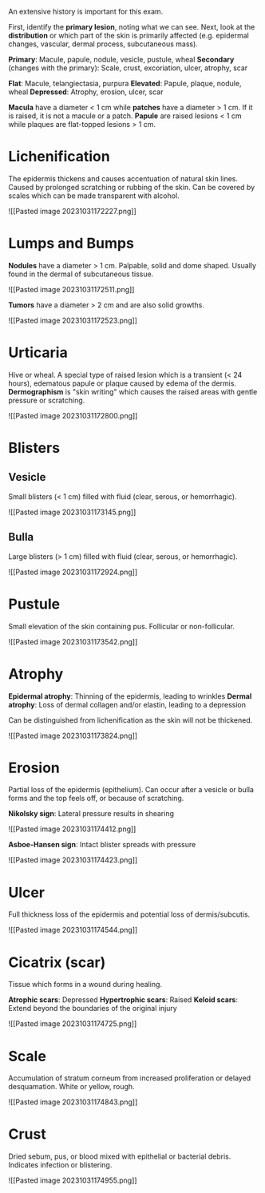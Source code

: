 An extensive history is important for this exam.

First, identify the **primary lesion**, noting what we can see. Next, look at the **distribution** or which part of the skin is primarily affected (e.g. epidermal changes, vascular, dermal process, subcutaneous mass).

**Primary**: Macule, papule, nodule, vesicle, pustule, wheal
**Secondary** (changes with the primary): Scale, crust, excoriation, ulcer, atrophy, scar

**Flat**: Macule, telangiectasia, purpura
**Elevated**: Papule, plaque, nodule, wheal
**Depressed**: Atrophy, erosion, ulcer, scar

**Macula** have a diameter < 1 cm while **patches** have a diameter > 1 cm. If it is raised, it is not a macule or a patch. **Papule** are raised lesions < 1 cm while plaques are flat-topped lesions > 1 cm.
# Lichenification
The epidermis thickens and causes accentuation of natural skin lines. Caused by prolonged scratching or rubbing of the skin. Can be covered by scales which can be made transparent with alcohol.

![[Pasted image 20231031172227.png]]
# Lumps and Bumps
**Nodules** have a diameter > 1 cm. Palpable, solid and dome shaped. Usually found in the dermal of subcutaneous tissue.

![[Pasted image 20231031172511.png]]

**Tumors** have a diameter > 2 cm and are also solid growths.

![[Pasted image 20231031172523.png]]
# Urticaria
Hive or wheal. A special type of raised lesion which is a transient (< 24 hours), edematous papule or plaque caused by edema of the dermis. **Dermographism** is "skin writing" which causes the raised areas with gentle pressure or scratching.

![[Pasted image 20231031172800.png]]
# Blisters
## Vesicle
Small blisters (< 1 cm) filled with fluid (clear, serous, or hemorrhagic).

![[Pasted image 20231031173145.png]]
## Bulla
Large blisters (> 1 cm) filled with fluid (clear, serous, or hemorrhagic).

![[Pasted image 20231031172924.png]]
# Pustule
Small elevation of the skin containing pus. Follicular or non-follicular.

![[Pasted image 20231031173542.png]]
# Atrophy
**Epidermal atrophy**: Thinning of the epidermis, leading to wrinkles
**Dermal atrophy**: Loss of dermal collagen and/or elastin, leading to a depression

Can be distinguished from lichenification as the skin will not be thickened.

![[Pasted image 20231031173824.png]]
# Erosion
Partial loss of the epidermis (epithelium). Can occur after a vesicle or bulla forms and the top feels off, or because of scratching.

**Nikolsky sign**: Lateral pressure results in shearing

![[Pasted image 20231031174412.png]]

**Asboe-Hansen sign**: Intact blister spreads with pressure

![[Pasted image 20231031174423.png]]
# Ulcer
Full thickness loss of the epidermis and potential loss of dermis/subcutis.

![[Pasted image 20231031174544.png]]
# Cicatrix (scar)
Tissue which forms in a wound during healing. 

**Atrophic scars**: Depressed
**Hypertrophic scars**: Raised
**Keloid scars**: Extend beyond the boundaries of the original injury

![[Pasted image 20231031174725.png]]
# Scale
Accumulation of stratum corneum from increased proliferation or delayed desquamation. White or yellow, rough.

![[Pasted image 20231031174843.png]]
# Crust
Dried sebum, pus, or blood mixed with epithelial or bacterial debris. Indicates infection or blistering.

![[Pasted image 20231031174955.png]]